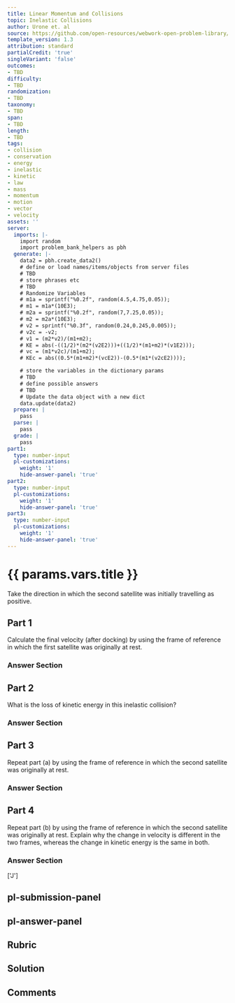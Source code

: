 ```yaml
---
title: Linear Momentum and Collisions
topic: Inelastic Collisions
author: Urone et. al
source: https://github.com/open-resources/webwork-open-problem-library/tree/master/Contrib/BrockPhysics/College_Physics_Urone/8.Linear_Momentum_and_Collisions/8-05.Inelastic_Collisions/NU_U17_08_05_005.pg
template_version: 1.3
attribution: standard
partialCredit: 'true'
singleVariant: 'false'
outcomes:
- TBD
difficulty:
- TBD
randomization:
- TBD
taxonomy:
- TBD
span:
- TBD
length:
- TBD
tags:
- collision
- conservation
- energy
- inelastic
- kinetic
- law
- mass
- momentum
- motion
- vector
- velocity
assets: ''
server:
  imports: |-
    import random
    import problem_bank_helpers as pbh
  generate: |-
    data2 = pbh.create_data2()
    # define or load names/items/objects from server files
    # TBD
    # store phrases etc
    # TBD
    # Randomize Variables
    # m1a = sprintf("%0.2f", random(4.5,4.75,0.05));
    # m1 = m1a*(10E3);
    # m2a = sprintf("%0.2f", random(7,7.25,0.05));
    # m2 = m2a*(10E3);
    # v2 = sprintf("%0.3f", random(0.24,0.245,0.005));
    # v2c = -v2;
    # v1 = (m2*v2)/(m1+m2);
    # KE = abs(-((1/2)*(m2*(v2E2)))+((1/2)*(m1+m2)*(v1E2)));
    # vc = (m1*v2c)/(m1+m2);
    # KEc = abs((0.5*(m1+m2)*(vcE2))-(0.5*(m1*(v2cE2))));

    # store the variables in the dictionary params
    # TBD
    # define possible answers
    # TBD
    # Update the data object with a new dict
    data.update(data2)
  prepare: |
    pass
  parse: |
    pass
  grade: |
    pass
part1:
  type: number-input
  pl-customizations:
    weight: '1'
    hide-answer-panel: 'true'
part2:
  type: number-input
  pl-customizations:
    weight: '1'
    hide-answer-panel: 'true'
part3:
  type: number-input
  pl-customizations:
    weight: '1'
    hide-answer-panel: 'true'
---
```


# {{ params.vars.title }} 


Take the direction in which the second satellite was initially travelling as positive.

## Part 1 
Calculate the final velocity (after docking) by using the frame of reference in which the first satellite was originally at rest. 


 ### Answer Section

## Part 2 
What is the loss of kinetic energy in this inelastic collision? 


 ### Answer Section

## Part 3 
Repeat part (a) by using the frame of reference in which the second satellite was originally at rest. 


 ### Answer Section

## Part 4 
Repeat part (b) by using the frame of reference in which the second satellite was originally at rest. Explain why the change in velocity is different in the two frames, whereas the change in kinetic energy is the same in both. 


 ### Answer Section
['J']

## pl-submission-panel 


## pl-answer-panel 


## Rubric 


## Solution 


## Comments 


